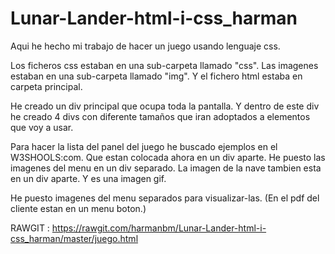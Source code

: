 # Lunar-Lander-html-i-css_harman
Aqui he hecho mi trabajo de hacer un juego usando lenguaje css.

Los ficheros css estaban en una sub-carpeta llamado "css".
Las imagenes estaban en una sub-carpeta llamado "img".
Y el fichero html estaba en carpeta principal.

He creado un div principal que ocupa toda la pantalla. Y dentro de este div he creado 4 divs con diferente tamaños que iran adoptados a elementos que voy a usar.

Para hacer la lista del panel del juego he buscado ejemplos en el W3SHOOLS:com. Que estan colocada ahora en un div aparte.
He puesto las imagenes del menu en un div separado.
La imagen de la nave tambien esta en un div aparte. Y es una imagen gif.


He puesto imagenes del menu separados para visualizar-las. (En el pdf del cliente estan en un menu boton.)

RAWGIT : https://rawgit.com/harmanbm/Lunar-Lander-html-i-css_harman/master/juego.html


